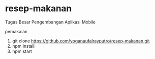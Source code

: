 # resep-makanan
Tugas Besar Pengembangan Aplikasi Mobile

pemakaian

1. git clone https://github.com/yoganaufalrayputro/resep-makanan.git
2. npm install
3. npm start
